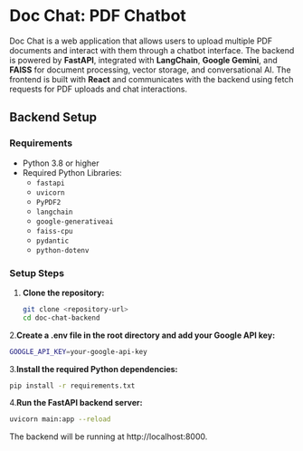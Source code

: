 # Doc Chat: PDF Chatbot

Doc Chat is a web application that allows users to upload multiple PDF documents and interact with them through a chatbot interface. The backend is powered by **FastAPI**, integrated with **LangChain**, **Google Gemini**, and **FAISS** for document processing, vector storage, and conversational AI. The frontend is built with **React** and communicates with the backend using fetch requests for PDF uploads and chat interactions.


## Backend Setup

### Requirements

- Python 3.8 or higher
- Required Python Libraries:
  - `fastapi`
  - `uvicorn`
  - `PyPDF2`
  - `langchain`
  - `google-generativeai`
  - `faiss-cpu`
  - `pydantic`
  - `python-dotenv`

### Setup Steps

1. **Clone the repository:**

   ```bash
   git clone <repository-url>
   cd doc-chat-backend
   ```
2.**Create a .env file in the root directory and add your Google API key:**

```bash
GOOGLE_API_KEY=your-google-api-key
```
3.**Install the required Python dependencies:**

```bash
pip install -r requirements.txt
```
4.**Run the FastAPI backend server:**

```bash
uvicorn main:app --reload
```
The backend will be running at http://localhost:8000.
